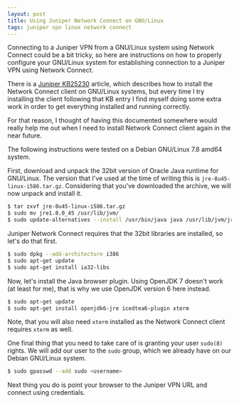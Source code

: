 ```yaml
---
layout: post
title: Using Juniper Network Connect on GNU/Linux
tags: juniper vpn linux network connect
---
```


Connecting to a Juniper VPN from a GNU/Linux system using Network
Connect could be a bit tricky, so here are instructions on how to
properly configure your GNU/Linux system for establishing connection
to a Juniper VPN using Network Connect.

There is a 
[Juniper KB25230](http://kb.juniper.net/InfoCenter/index?page=content&id=KB25230)
article, which describes how to install the Network Connect client on
GNU/Linux systems, but every time I try installing the client following
that KB entry I find myself doing some extra work in order to get
everything installed and running correctly.

For that reason, I thought of having this documented somewhere
would really help me out when I need to install Network Connect client
again in the near future.

The following instructions were tested on a Debian GNU/Linux 7.8 amd64
system.

First, download and unpack the 32bit version of Oracle Java runtime for
GNU/Linux. The version that I've used at the time of writing this is
`jre-8u45-linux-i586.tar.gz`. Considering that you've downloaded the
archive, we will now unpack and install it.

```bash
$ tar zxvf jre-8u45-linux-i586.tar.gz
$ sudo mv jre1.8.0_45 /usr/lib/jvm/
$ sudo update-alternatives --install /usr/bin/java java /usr/lib/jvm/jre1.8.0_45/bin/java 10
```

Juniper Network Connect requires that the 32bit libraries are
installed, so let's do that first.

```bash
$ sudo dpkg --add-architecture i386
$ sudo apt-get update
$ sudo apt-get install ia32-libs
```

Now, let's install the Java browser plugin. Using OpenJDK 7
doesn't work (at least for me), that is why we use OpenJDK version 6
here instead.

```bash
$ sudo apt-get update
$ sudo apt-get install openjdk6-jre icedtea6-plugin xterm
```

Note, that you will also need `xterm` installed as the Network Connect
client requires `xterm` as well.

One final thing that you need to take care of is granting your user
`sudo(8)` rights. We will add our user to the `sudo` group, which we
already have on our Debian GNU/Linux system.

```bash
$ sudo gpasswd --add sudo <username>
```

Next thing you do is point your browser to the Juniper VPN URL and
connect using credentials.
